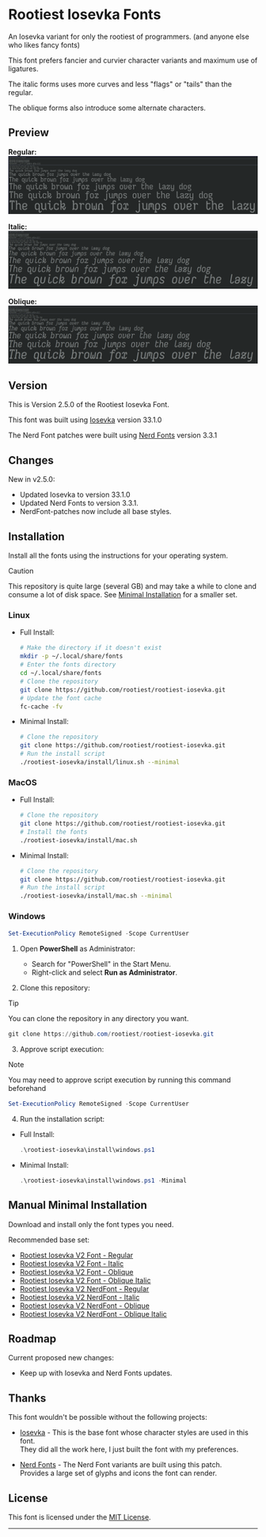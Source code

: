 # Rootiest Iosevka Fonts

An Iosevka variant for only the rootiest of programmers.
(and anyone else who likes fancy fonts)

This font prefers fancier and curvier character variants and maximum use of ligatures.

The italic forms uses more curves and less "flags" or "tails" than the regular.

The oblique forms also introduce some alternate characters.

## Preview

**Regular:**
![Rootiest Iosevka V2 Font - Regular](./preview/iosevka-v2-regular.png)

**Italic:**
![Rootiest Iosevka V2 Font - Italic](./preview/iosevka-v2-italic.png)

**Oblique:**
![Rootiest Iosevka V2 Font - Oblique](./preview/iosevka-v2-oblique.png)

## Version

This is Version 2.5.0 of the Rootiest Iosevka Font.

This font was built using
[Iosevka](https://github.com/be5invis/Iosevka) version 33.1.0

The Nerd Font patches were built using
[Nerd Fonts](https://github.com/ryanoasis/nerd-fonts) version 3.3.1

## Changes

New in v2.5.0:

- Updated Iosevka to version 33.1.0
- Updated Nerd Fonts to version 3.3.1.
- NerdFont-patches now include all base styles.

## Installation

Install all the fonts using the instructions for your operating system.

> [!CAUTION]
> This repository is quite large (several GB)
> and may take a while to clone and consume a lot of disk space.
> See [Minimal Installation](#manual-minimal-installation) for a smaller set.

### Linux

- Full Install:

  ```bash
  # Make the directory if it doesn't exist
  mkdir -p ~/.local/share/fonts
  # Enter the fonts directory
  cd ~/.local/share/fonts
  # Clone the repository
  git clone https://github.com/rootiest/rootiest-iosevka.git
  # Update the font cache
  fc-cache -fv
  ```

- Minimal Install:

  ```bash
  # Clone the repository
  git clone https://github.com/rootiest/rootiest-iosevka.git
  # Run the install script
  ./rootiest-iosevka/install/linux.sh --minimal
  ```

### MacOS

- Full Install:

  ```bash
  # Clone the repository
  git clone https://github.com/rootiest/rootiest-iosevka.git
  # Install the fonts
  ./rootiest-iosevka/install/mac.sh
  ```

- Minimal Install:

  ```bash
  # Clone the repository
  git clone https://github.com/rootiest/rootiest-iosevka.git
  # Run the install script
  ./rootiest-iosevka/install/mac.sh --minimal
  ```

### Windows

```powershell
Set-ExecutionPolicy RemoteSigned -Scope CurrentUser
```

1. Open **PowerShell** as Administrator:

   - Search for "PowerShell" in the Start Menu.
   - Right-click and select **Run as Administrator**.

2. Clone this repository:

> [!TIP]
> You can clone the repository in any directory you want.

```powershell
git clone https://github.com/rootiest/rootiest-iosevka.git
```

3. Approve script execution:

> [!NOTE]
> You may need to approve script execution by running this command
> beforehand

```powershell
Set-ExecutionPolicy RemoteSigned -Scope CurrentUser
```

4. Run the installation script:

- Full Install:

  ```powershell
  .\rootiest-iosevka\install\windows.ps1
  ```

- Minimal Install:

  ```powershell
  .\rootiest-iosevka\install\windows.ps1 -Minimal
  ```

## Manual Minimal Installation

Download and install only the font types you need.

Recommended base set:

- [Rootiest Iosevka V2 Font - Regular](./TTF/IosevkaRootiestV2-Regular.ttf)
- [Rootiest Iosevka V2 Font - Italic](./TTF/IosevkaRootiestV2-Italic.ttf)
- [Rootiest Iosevka V2 Font - Oblique](./TTF/IosevkaRootiestV2-Oblique.ttf)
- [Rootiest Iosevka V2 Font - Oblique Italic](./TTF/IosevkaRootiestV2-ObliqueItalic.ttf)
- [Rootiest Iosevka V2 NerdFont - Regular](./NerdFont/IosevkaRootiestV2NerdFont-Regular.ttf)
- [Rootiest Iosevka V2 NerdFont - Italic](./NerdFont/IosevkaRootiestV2NerdFont-Italic.ttf)
- [Rootiest Iosevka V2 NerdFont - Oblique](./NerdFont/IosevkaRootiestV2NerdFont-Oblique.ttf)
- [Rootiest Iosevka V2 NerdFont - Oblique Italic](./NerdFont/IosevkaRootiestV2NerdFont-ObliqueItalic.ttf)

## Roadmap

Current proposed new changes:

- Keep up with Iosevka and Nerd Fonts updates.

## Thanks

This font wouldn't be possible without the following projects:

- [Iosevka](https://github.com/be5invis/Iosevka) -
  This is the base font whose character styles are used in this font.  
  They did all the work here, I just built the font with my preferences.

- [Nerd Fonts](https://github.com/ryanoasis/nerd-fonts) -
  The Nerd Font variants are built using this patch.  
  Provides a large set of glyphs and icons the font can render.

## License

This font is licensed under the [MIT License](./LICENSE).

---
